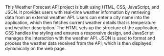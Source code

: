 This Weather Forecast API project is  built using HTML, CSS, JavaScript, and JSON. It provides users with real-time weather information by retrieving data from an external weather API.
Users can enter a city name into the application, which then fetches current weather details that is temperature and weather description. The HTML sets up the structure of the application,
CSS handles the styling and ensures a responsive design, and JavaScript manages the interaction with the weather API. JSON is used to format and process the weather data received from the API, 
which is then displayed dynamically on the web page.
